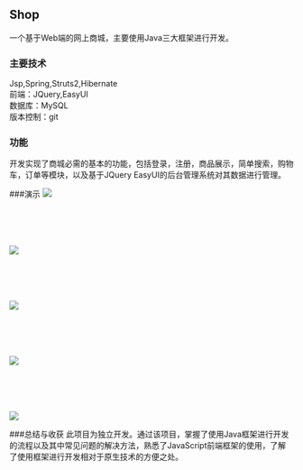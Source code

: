 ## Shop  
一个基于Web端的网上商城，主要使用Java三大框架进行开发。    
### 主要技术    
Jsp,Spring,Struts2,Hibernate  
前端：JQuery,EasyUI  
数据库：MySQL  
版本控制：git
### 功能  
开发实现了商城必需的基本的功能，包括登录，注册，商品展示，简单搜索，购物车，订单等模块，以及基于JQuery EasyUI的后台管理系统对其数据进行管理。

###演示
![](http://ww1.sinaimg.cn/large/006pWyi6gy1fdfs0y8pzrj312h0ktahk) <br/><br/><br/><br/><br/>

![](http://ww1.sinaimg.cn/large/006pWyi6gy1fdfs1azgayj30yh0lf4hj) <br/><br/><br/><br/><br/>


![](http://ww1.sinaimg.cn/large/006pWyi6gy1fdfs1yp4h7j30z70laapa) <br/><br/><br/><br/><br/>  


![](http://ww1.sinaimg.cn/large/006pWyi6gy1fdfs1knbrrj30xm0legnx) <br/><br/><br/><br/><br/>  


![](http://ww1.sinaimg.cn/large/006pWyi6gy1fdfs22x99vj31030lc0uk) <br/>

###总结与收获
此项目为独立开发。通过该项目，掌握了使用Java框架进行开发的流程以及其中常见问题的解决方法，熟悉了JavaScript前端框架的使用，了解了使用框架进行开发相对于原生技术的方便之处。

